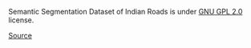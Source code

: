 Semantic Segmentation Dataset of Indian Roads is under [GNU GPL 2.0](https://www.gnu.org/licenses/old-licenses/gpl-2.0.en.html) license.

[Source](https://www.kaggle.com/datasets/eyantraiit/semantic-segmentation-datasets-of-indian-roads)
